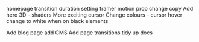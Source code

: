 homepage transition duration setting framer motion prop
change copy
Add hero 3D - shaders
More exciting cursor
Change colours - 
cursor hover change to white when on black elements

Add blog page
add CMS
Add page transitions
tidy up docs